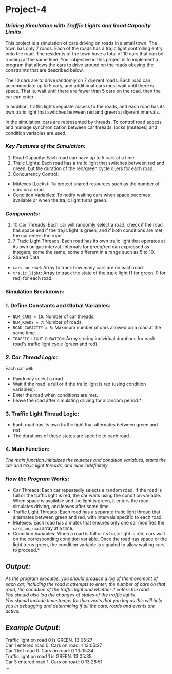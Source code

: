 # Project-4
### *Driving Simulation with Traffic Lights and Road Capacity Limits*  
This project is a simulation of cars driving on roads in a small town. The town has only 7
roads. Each of the roads has a tra;ic light controlling entry onto the road. The residents of
the town have a total of 10 cars that can be running at the same time. Your objective in this
project is to implement a program that allows the cars to drive around on the roads
obeying the constraints that are described below.  

The 10 cars are to drive randomly on 7 di;erent roads. Each road can accommodate up to
5 cars, and additional cars must wait until there is space. That is, wait until there are fewer
than 5 cars on the road, then the car can enter.  

In addition, traffic lights regulate access to the roads, and each road has its own tra;ic
light that switches between red and green at di;erent intervals.  

In the simulation, cars are represented by threads. To control road access and manage
synchronization between car threads, locks (mutexes) and condition variables are used.  

### *Key Features of the Simulation:*   
1. Road Capacity: Each road can have up to 5 cars at a time.  
2. Tra:ic Lights: Each road has a tra;ic light that switches between red and green, but
the duration of the red/green cycle di;ers for each road.  
3. Concurrency Control:  
* Mutexes (Locks): To protect shared resources such as the number of cars on a
road.  
* Condition Variables: To notify waiting cars when space becomes available or
when the tra;ic light turns green.  
### *Components:*  
1. 10 Car Threads: Each car will randomly select a road, check if the road has space
and if the tra;ic light is green, and if both conditions are met, the car enters the
road.  
2. 7 Tra:ic Light Threads: Each road has its own tra;ic light that operates at its own
unique interval. Intervals for green/red can expressed as integers, some the same,
some different in a range such as 5 to 10.  
3. Shared Data:  
* `cars_on_road`: Array to track how many cars are on each road.  
* `tra;ic_light`: Array to track the state of the tra;ic light (1 for green, 0 for red) for
each road.  
### Simulation Breakdown:  
### 1. Define Constants and Global Variables:  
- `NUM_CARS = 10`: Number of car threads.  
- `NUM_ROADS = 7`: Number of roads.  
- `ROAD_CAPACITY = 5`: Maximum number of cars allowed on a road at the same
time.  
- `TRAFFIC_LIGHT_DURATION`: Array storing individual durations for each road's
traffic light cycle (green and red).  
### *2. Car Thread Logic:*  
Each car will:  
- Randomly select a road.  
- Wait if the road is full or if the tra;ic light is red (using condition variables).  
- Enter the road when conditions are met.  
- Leave the road after simulating driving for a random period.*  
### 3. Traffic Light Thread Logic:  
- Each road has its own traffic light that alternates between green and red.  
- The durations of these states are specific to each road.  
### 4. Main Function:  
*The main function initializes the mutexes and condition variables, starts the car and
tra;ic light threads, and runs indefinitely.*  
### *How the Program Works:*  
- Car Threads: Each car repeatedly selects a random road. If the road is full or the
traffic light is red, the car waits using the condition variable. When space is
available and the light is green, it enters the road, simulates driving, and leaves after
some time.  
- Traffic Light Threads: Each road has a separate tra;ic light thread that alternates
between green and red, with intervals specific to each road.  
- Mutexes: Each road has a mutex that ensures only one car modifies the
`cars_on_road` array at a time.  
- Condition Variables: When a road is full or its tra;ic light is red, cars wait on the
corresponding condition variable. Once the road has space or the light turns green,
the condition variable is signaled to allow waiting cars to proceed.*  
## *Output:*  
*As the program executes, you should produce a log of the movement of each car, including
the road it attempts to enter, the number of cars on that road, the condition of the traffic
light and whether it enters the road.  
You should also log the changes of states of the traffic lights.  
You should include timestamps for the events that you log as this will help you in
debugging and determining if all the cars, roads and events are active.*  

## *Example Output:*  
Traffic light on road 0 is GREEN. 13:05:27  
Car 1 entered road 0. Cars on road: 1 13:05:27  
Car 1 left road 0. Cars on road: 0 13:05:34  
Traffic light on road 1 is GREEN. 13:05:35  
Car 3 entered road 1. Cars on road: 0   13:28:51  
 ...   
